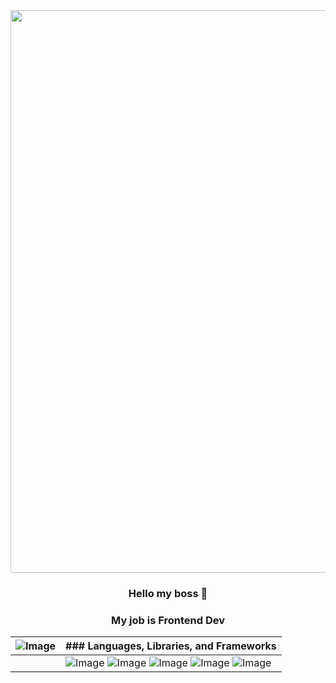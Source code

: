<div align="center">
   <div align="center"><img src="https://media.giphy.com/media/v1.Y2lkPTc5MGI3NjExM3p4c2VxMXpsbXBpZGxjNHRmMDN0cnB5MmZ1cTNmOXBjcnU5dGR3ciZlcD12MV9pbnRlcm5hbF9naWZfYnlfaWQmY3Q9cw/CkgDjq1lvG6dGqTU61/giphy.gif" width="900px"/></div>
</div>

<div align="center">

  ### Hello my boss 👋
  ### My job is Frontend Dev

</div>

| ![Image](https://media.giphy.com/media/v1.Y2lkPTc5MGI3NjExeGRuZ2t6NDZ2dWtkM25hZTQ1ODdramMzZGo3ZDl4cmZ6NGZyd2F3ayZlcD12MV9pbnRlcm5hbF9naWZfYnlfaWQmY3Q9cw/eIx7liaVwx3hqcuE31/giphy.gif) | ### Languages, Libraries, and Frameworks
| --- | ---
|   | ![Image](https://cdn-icons-png.flaticon.com/512/888/888859.png) ![Image](https://cdn-icons-png.flaticon.com/512/888/888897.png) ![Image](https://cdn-icons-png.flaticon.com/512/1199/1199124.png) ![Image](https://upload.wikimedia.org/wikipedia/commons/thumb/a/a7/React-icon.svg/1150px-React-icon.svg.png) ![Image](https://static-00.iconduck.com/assets.00/tailwind-css-icon-2048x1229-u8dzt4uh.png)








